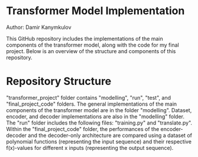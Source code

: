 # Transformer Model Implementation

Author: Damir Kanymkulov

This GitHub repository includes the implementations of the main components of the transformer model, along with the code for my final project. Below is an overview of the structure and components of this repository. 

# Repository Structure
"transformer_project" folder contains "modelling", "run", "test", and "final_project_code" folders. The general implementations of the main components of the transformer model are in the folder "modelling". Dataset, encoder, and decoder implementations are also in the "modelling" folder. The "run" folder includes the following files: "training.py" and "translate.py". Within the "final_project_code" folder, the performances of the encoder-decoder and the decoder-only architecture are compared using a dataset of polynomial functions (representing the input sequence) and their respective f(x)-values for different x inputs (representing the output sequence). 
